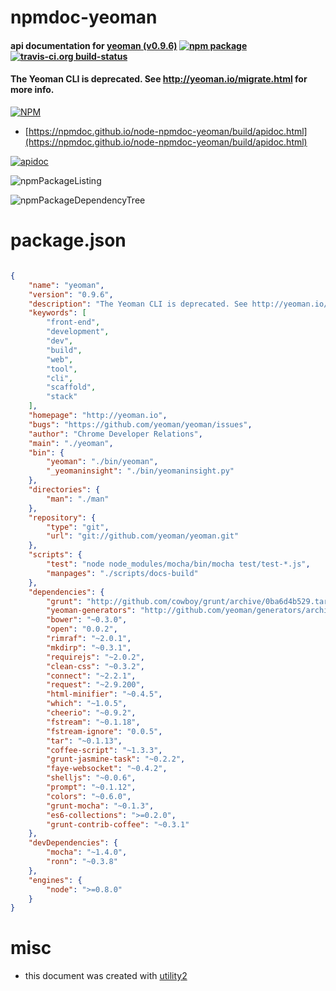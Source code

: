 # npmdoc-yeoman

#### api documentation for  [yeoman (v0.9.6)](http://yeoman.io)  [![npm package](https://img.shields.io/npm/v/npmdoc-yeoman.svg?style=flat-square)](https://www.npmjs.org/package/npmdoc-yeoman) [![travis-ci.org build-status](https://api.travis-ci.org/npmdoc/node-npmdoc-yeoman.svg)](https://travis-ci.org/npmdoc/node-npmdoc-yeoman)

#### The Yeoman CLI is deprecated. See http://yeoman.io/migrate.html for more info.

[![NPM](https://nodei.co/npm/yeoman.png?downloads=true&downloadRank=true&stars=true)](https://www.npmjs.com/package/yeoman)

- [https://npmdoc.github.io/node-npmdoc-yeoman/build/apidoc.html](https://npmdoc.github.io/node-npmdoc-yeoman/build/apidoc.html)

[![apidoc](https://npmdoc.github.io/node-npmdoc-yeoman/build/screenCapture.buildCi.browser.%252Ftmp%252Fbuild%252Fapidoc.html.png)](https://npmdoc.github.io/node-npmdoc-yeoman/build/apidoc.html)

![npmPackageListing](https://npmdoc.github.io/node-npmdoc-yeoman/build/screenCapture.npmPackageListing.svg)

![npmPackageDependencyTree](https://npmdoc.github.io/node-npmdoc-yeoman/build/screenCapture.npmPackageDependencyTree.svg)



# package.json

```json

{
    "name": "yeoman",
    "version": "0.9.6",
    "description": "The Yeoman CLI is deprecated. See http://yeoman.io/migrate.html for more info.",
    "keywords": [
        "front-end",
        "development",
        "dev",
        "build",
        "web",
        "tool",
        "cli",
        "scaffold",
        "stack"
    ],
    "homepage": "http://yeoman.io",
    "bugs": "https://github.com/yeoman/yeoman/issues",
    "author": "Chrome Developer Relations",
    "main": "./yeoman",
    "bin": {
        "yeoman": "./bin/yeoman",
        "_yeomaninsight": "./bin/yeomaninsight.py"
    },
    "directories": {
        "man": "./man"
    },
    "repository": {
        "type": "git",
        "url": "git://github.com/yeoman/yeoman.git"
    },
    "scripts": {
        "test": "node node_modules/mocha/bin/mocha test/test-*.js",
        "manpages": "./scripts/docs-build"
    },
    "dependencies": {
        "grunt": "http://github.com/cowboy/grunt/archive/0ba6d4b529.tar.gz",
        "yeoman-generators": "http://github.com/yeoman/generators/archive/0.9.5.tar.gz",
        "bower": "~0.3.0",
        "open": "0.0.2",
        "rimraf": "~2.0.1",
        "mkdirp": "~0.3.1",
        "requirejs": "~2.0.2",
        "clean-css": "~0.3.2",
        "connect": "~2.2.1",
        "request": "~2.9.200",
        "html-minifier": "~0.4.5",
        "which": "~1.0.5",
        "cheerio": "~0.9.2",
        "fstream": "~0.1.18",
        "fstream-ignore": "0.0.5",
        "tar": "~0.1.13",
        "coffee-script": "~1.3.3",
        "grunt-jasmine-task": "~0.2.2",
        "faye-websocket": "~0.4.2",
        "shelljs": "~0.0.6",
        "prompt": "~0.1.12",
        "colors": "~0.6.0",
        "grunt-mocha": "~0.1.3",
        "es6-collections": ">=0.2.0",
        "grunt-contrib-coffee": "~0.3.1"
    },
    "devDependencies": {
        "mocha": "~1.4.0",
        "ronn": "~0.3.8"
    },
    "engines": {
        "node": ">=0.8.0"
    }
}
```



# misc
- this document was created with [utility2](https://github.com/kaizhu256/node-utility2)
